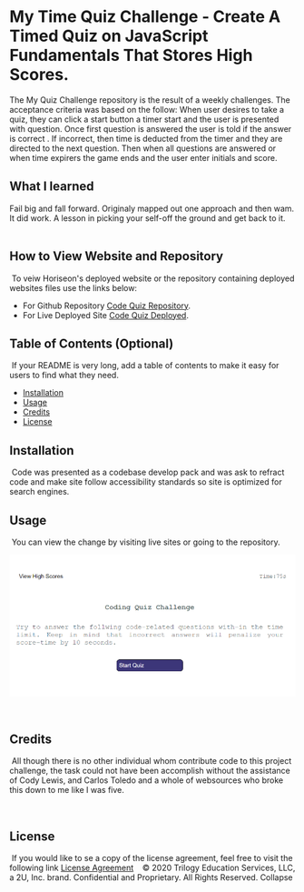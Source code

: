 # My Time Quiz Challenge - Create A Timed Quiz on JavaScript Fundamentals That Stores High Scores. 

 The My Quiz Challenge repository is the result of a weekly challenges.  The acceptance criteria was based on the follow:  When user desires to take a quiz, they can click a start button a timer start and the user is presented with question. Once first question is answered the user is told if the answer is correct . If incorrect, then time is deducted from the timer and they are directed to the next question. Then when all questions are answered or when time expirers the game ends and the user enter initials and score.  

## What I learned

Fail big and fall forward.  Originaly mapped out one approach and then wam. It did work.  A lesson in picking your self-off the ground and get back to it.   
​
## How to View Website and Repository
​
To veiw Horiseon's deployed website or the repository containing deployed websites files use the links below:

* For Github Repository [Code Quiz Repository](https://github.com/KHudaKoz/code-quiz).
​
* For Live Deployed Site [Code Quiz Deployed](https://khudakoz.github.io/code-quiz/).
​
​
## Table of Contents (Optional)
​
If your README is very long, add a table of contents to make it easy for users to find what they need.
​
* [Installation](#installation)
* [Usage](#usage)
* [Credits](#credits)
* [License](#license)
​
​
## Installation
​
Code was presented as a codebase develop pack and was ask to refract code and make site follow accessibility standards so site is optimized for search engines. 

## Usage 
​
You can view the change by visiting live sites or going to the repository.   

![Image Of Project](assets/image/code.png)

​

## Credits 
​
All though there is no other individual whom contribute code to this project challenge,  the task could not have been accomplish without the assistance of Cody Lewis, and Carlos Toledo and a whole of websources who broke this down to me like I was five.


​
​
## License
​
If you would like to se a copy of the license agreement, feel free to visit the following link [License Agreement](https://github.com/KHudaKoz/code-quiz/blob/main/LICENSE)
​
​
​
© 2020 Trilogy Education Services, LLC, a 2U, Inc. brand. Confidential and Proprietary. All Rights Reserved.
Collapse

